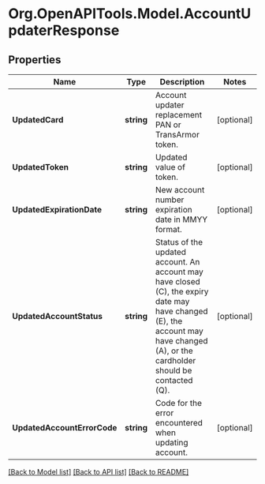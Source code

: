 # Org.OpenAPITools.Model.AccountUpdaterResponse
## Properties

Name | Type | Description | Notes
------------ | ------------- | ------------- | -------------
**UpdatedCard** | **string** | Account updater replacement PAN or TransArmor token. | [optional] 
**UpdatedToken** | **string** | Updated value of token. | [optional] 
**UpdatedExpirationDate** | **string** | New account number expiration date in MMYY format. | [optional] 
**UpdatedAccountStatus** | **string** | Status of the updated account. An account may have closed (C), the expiry date may have changed (E), the account may have changed (A), or the cardholder should be contacted (Q). | [optional] 
**UpdatedAccountErrorCode** | **string** | Code for the error encountered when updating account. | [optional] 

[[Back to Model list]](../README.md#documentation-for-models) [[Back to API list]](../README.md#documentation-for-api-endpoints) [[Back to README]](../README.md)

